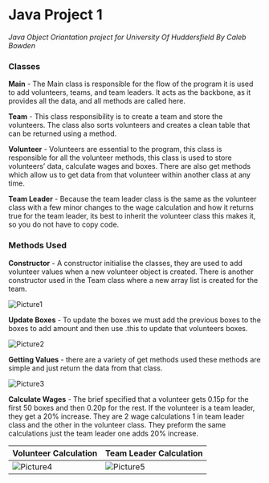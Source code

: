 # Java Project 1
*Java Object Oriantation project for University Of Huddersfield By Caleb Bowden*

### Classes
**Main** - The Main class is responsible for the flow of the program it is used to add volunteers, teams, and team leaders. It acts as the backbone, as it provides all the data, and all methods are called here.

**Team** - This class responsibility is to create a team and store the volunteers. The class also sorts volunteers and creates a clean table that can be returned using a method.

**Volunteer** - Volunteers are essential to the program, this class is responsible for all the volunteer methods, this class is used to store volunteers’ data, calculate wages and boxes. There are also get methods which allow us to get data from that volunteer within another class at any time.

**Team Leader** - Because the team leader class is the same as the volunteer class with a few minor changes to the wage calculation and how it returns true for the team leader, its best to inherit the volunteer class this makes it, so you do not have to copy code.

### Methods Used
**Constructor** - A constructor initialise the classes, they are used to add volunteer values when a new volunteer object is created. There is another constructor used in the Team class where a new array list is created for the team. 

![Picture1](https://user-images.githubusercontent.com/100306913/160293606-558582af-3409-4f17-8367-ec39e684b59d.png)

**Update Boxes** - To update the boxes we must add the previous boxes to the boxes to add amount and then use .this to update that volunteers boxes.

![Picture2](https://user-images.githubusercontent.com/100306913/160293627-c139d7b9-d9c5-4f85-a074-d92a4e8bdf65.png)

**Getting Values** - there are a variety of get methods used these methods are simple and just return the data from that class.

![Picture3](https://user-images.githubusercontent.com/100306913/160293682-0a1acd07-9502-429d-a582-25c1b619ed47.png)

**Calculate Wages** - The brief specified that a volunteer gets 0.15p for the first 50 boxes and then 0.20p for the rest. If the volunteer is a team leader, they get a 20% increase.  They are 2 wage calculations 1 in team leader class and the other in the volunteer class. They preform the same calculations just the team leader one adds 20% increase.

Volunteer Calculation | Team Leader Calculation
---|---
![Picture4](https://user-images.githubusercontent.com/100306913/160293809-726251fd-3e43-43f4-a626-f611f9e39b07.png) | ![Picture5](https://user-images.githubusercontent.com/100306913/160293826-ebf058a8-8b98-4903-a30f-6149e26a7377.png)
